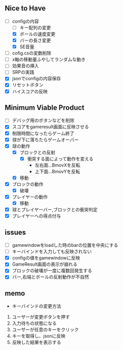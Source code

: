 ## Nice to Have
- [ ] configの内容
	- [ ] キー配列の変更
	- [x] ボールの速度変更
	- [x] バーの長さ変更
	- [x] SE音量
- [ ] cofig.csの変数削除
- [ ] x軸の移動量ふやしてランダムな動き
- [ ] 効果音の挿入
- [ ] SRPの実践
- [x] jsonでconfigの内容保存
- [x] リセットボタン
- [x] ハイスコアの反映

## Minimum Viable Product
- [ ] デバッグ用のボタンなどを削除
- [x] スコアをgameresult画面に反映させる
- [x] 制限時間になったらゲーム終了
- [x] 球が下に落ちたらゲームオーバー
- [x] 球の動作
	- [x] ブロックとの反射
		- [x] 衝突する面によって動作を変える
			- 左右面...BmovXを反転
			- 上下面...BmovYを反転
	- [x] 移動
- [x] ブロックの動作
	- [x] 破壊
- [x] プレイヤーの動作
	- [x] 移動
- [x] 球とプレイヤーバー,ブロックとの衝突判定
- [x] プレイヤーへの得点付与

## issues
- [ ] gamewindowをloadした時のbarの位置を中央にする
- [ ] キーバインドを入力しても反映されない
- [x] configの値をgamewindowに反映
- [x] GameResult画面の表示が崩れる
- [x] ブロックの破壊が一度に複数回発生する
- [x] バー,右端とボールの反射動作が不自然

## memo
- キーバインドの変更方法
1. ユーザーが変更ボタンを押す
2. 入力待ちの状態になる
3. ユーザーが任意のキーをクリック
4. キーを取得し、jsonに反映
5. 反映した結果を表示する